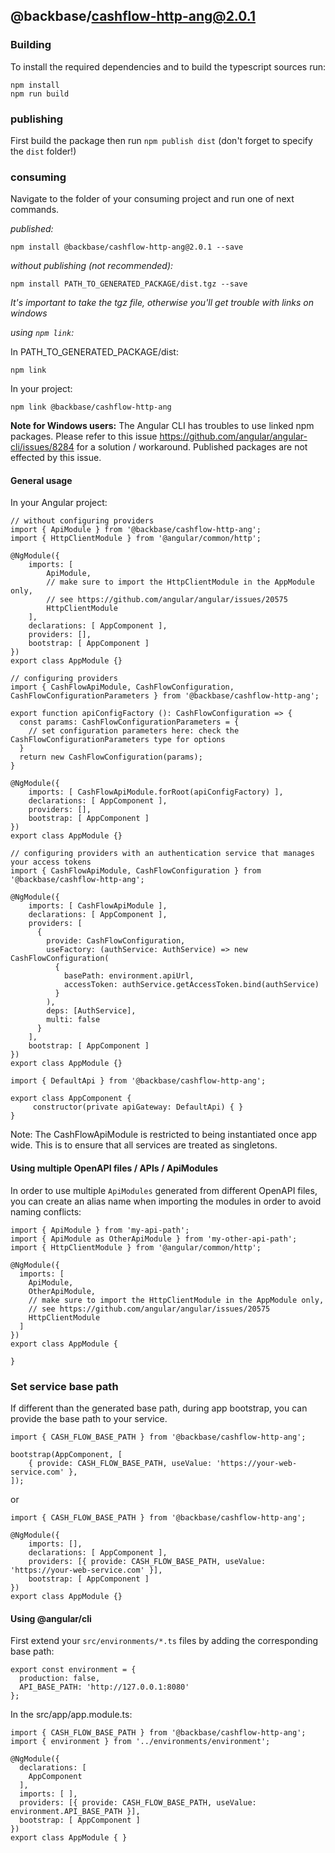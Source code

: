 ## @backbase/cashflow-http-ang@2.0.1

### Building

To install the required dependencies and to build the typescript sources run:
```
npm install
npm run build
```

### publishing

First build the package then run ```npm publish dist``` (don't forget to specify the `dist` folder!)

### consuming

Navigate to the folder of your consuming project and run one of next commands.

_published:_

```
npm install @backbase/cashflow-http-ang@2.0.1 --save
```

_without publishing (not recommended):_

```
npm install PATH_TO_GENERATED_PACKAGE/dist.tgz --save
```

_It's important to take the tgz file, otherwise you'll get trouble with links on windows_

_using `npm link`:_

In PATH_TO_GENERATED_PACKAGE/dist:
```
npm link
```

In your project:
```
npm link @backbase/cashflow-http-ang
```

__Note for Windows users:__ The Angular CLI has troubles to use linked npm packages.
Please refer to this issue https://github.com/angular/angular-cli/issues/8284 for a solution / workaround.
Published packages are not effected by this issue.


#### General usage

In your Angular project:


```
// without configuring providers
import { ApiModule } from '@backbase/cashflow-http-ang';
import { HttpClientModule } from '@angular/common/http';

@NgModule({
    imports: [
        ApiModule,
        // make sure to import the HttpClientModule in the AppModule only,
        // see https://github.com/angular/angular/issues/20575
        HttpClientModule
    ],
    declarations: [ AppComponent ],
    providers: [],
    bootstrap: [ AppComponent ]
})
export class AppModule {}
```

```
// configuring providers
import { CashFlowApiModule, CashFlowConfiguration, CashFlowConfigurationParameters } from '@backbase/cashflow-http-ang';

export function apiConfigFactory (): CashFlowConfiguration => {
  const params: CashFlowConfigurationParameters = {
    // set configuration parameters here: check the CashFlowConfigurationParameters type for options
  }
  return new CashFlowConfiguration(params);
}

@NgModule({
    imports: [ CashFlowApiModule.forRoot(apiConfigFactory) ],
    declarations: [ AppComponent ],
    providers: [],
    bootstrap: [ AppComponent ]
})
export class AppModule {}
```

```
// configuring providers with an authentication service that manages your access tokens
import { CashFlowApiModule, CashFlowConfiguration } from '@backbase/cashflow-http-ang';

@NgModule({
    imports: [ CashFlowApiModule ],
    declarations: [ AppComponent ],
    providers: [
      {
        provide: CashFlowConfiguration,
        useFactory: (authService: AuthService) => new CashFlowConfiguration(
          {
            basePath: environment.apiUrl,
            accessToken: authService.getAccessToken.bind(authService)
          }
        ),
        deps: [AuthService],
        multi: false
      }
    ],
    bootstrap: [ AppComponent ]
})
export class AppModule {}
```

```
import { DefaultApi } from '@backbase/cashflow-http-ang';

export class AppComponent {
	 constructor(private apiGateway: DefaultApi) { }
}
```

Note: The CashFlowApiModule is restricted to being instantiated once app wide.
This is to ensure that all services are treated as singletons.

#### Using multiple OpenAPI files / APIs / ApiModules
In order to use multiple `ApiModules` generated from different OpenAPI files,
you can create an alias name when importing the modules
in order to avoid naming conflicts:
```
import { ApiModule } from 'my-api-path';
import { ApiModule as OtherApiModule } from 'my-other-api-path';
import { HttpClientModule } from '@angular/common/http';

@NgModule({
  imports: [
    ApiModule,
    OtherApiModule,
    // make sure to import the HttpClientModule in the AppModule only,
    // see https://github.com/angular/angular/issues/20575
    HttpClientModule
  ]
})
export class AppModule {

}
```


### Set service base path
If different than the generated base path, during app bootstrap, you can provide the base path to your service.

```
import { CASH_FLOW_BASE_PATH } from '@backbase/cashflow-http-ang';

bootstrap(AppComponent, [
    { provide: CASH_FLOW_BASE_PATH, useValue: 'https://your-web-service.com' },
]);
```
or

```
import { CASH_FLOW_BASE_PATH } from '@backbase/cashflow-http-ang';

@NgModule({
    imports: [],
    declarations: [ AppComponent ],
    providers: [{ provide: CASH_FLOW_BASE_PATH, useValue: 'https://your-web-service.com' }],
    bootstrap: [ AppComponent ]
})
export class AppModule {}
```


#### Using @angular/cli
First extend your `src/environments/*.ts` files by adding the corresponding base path:

```
export const environment = {
  production: false,
  API_BASE_PATH: 'http://127.0.0.1:8080'
};
```

In the src/app/app.module.ts:
```
import { CASH_FLOW_BASE_PATH } from '@backbase/cashflow-http-ang';
import { environment } from '../environments/environment';

@NgModule({
  declarations: [
    AppComponent
  ],
  imports: [ ],
  providers: [{ provide: CASH_FLOW_BASE_PATH, useValue: environment.API_BASE_PATH }],
  bootstrap: [ AppComponent ]
})
export class AppModule { }
```
